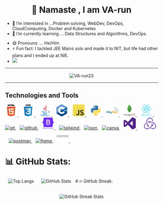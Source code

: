 <!--<h1 align="center"> <img src="https://static.vecteezy.com/system/resources/previews/027/372/685/non_2x/prayer-namaste-hand-emoji-sticker-icon-vector.jpg" alt="Namaste Emoji" width="28" height="28">  Namaste , I am VA-run</h1>-->



<h1 align="center"> 🙏 Namaste , I am VA-run</h1>

- 👀 I’m interested in ...Problem solving, WebDev, DevOps, CloudComputing, Docker and Kubernetes
- 🌱 I’m currently learning ... Data Structures and Algorithms, DevOps.
<!--- 💞️ I’m looking to collaborate on ... WebDev
- 📫 How to reach me ... -->
- 😄 Pronouns: ... He/Him
- ⚡ Fun fact: I tackled JEE Mains solo and made it to NIT, but life had other plans and I ended up at NIE.
- ![](https://komarev.com/ghpvc/?username=VA-run&color=green)



<hr>
<p align="center"><img align="center" src="https://github-readme-activity-graph.vercel.app/graph?username=VA-run23&bg_color=0c1014&color=549b9c&line=21816b&point=3f8388&area=true&hide_border=true" alt="VA-run23" /></p>
 
<hr>

## Technologies and Tools    
<p align="left">
  <a href="https://www.w3schools.com/html/" target="_blank" rel="noreferrer">
    <img src="https://raw.githubusercontent.com/devicons/devicon/master/icons/html5/html5-original-wordmark.svg" alt="html5" width="40" height="40"/>
  </a>&nbsp;&nbsp;
  <a href="https://www.w3schools.com/css/" target="_blank" rel="noreferrer">
    <img src="https://raw.githubusercontent.com/devicons/devicon/master/icons/css3/css3-original-wordmark.svg" alt="css3" width="40" height="40"/>
  </a>&nbsp;&nbsp;
  <a href="https://www.java.com" target="_blank" rel="noreferrer">
    <img src="https://raw.githubusercontent.com/devicons/devicon/master/icons/java/java-original.svg" alt="java" width="40" height="40"/>
  </a>&nbsp;&nbsp;
  <a href="https://www.w3schools.com/cpp/" target="_blank" rel="noreferrer">
    <img src="https://raw.githubusercontent.com/devicons/devicon/master/icons/cplusplus/cplusplus-original.svg" alt="cplusplus" width="40" height="40"/>
  </a>&nbsp;&nbsp;
  <a href="https://developer.mozilla.org/en-US/docs/Web/JavaScript" target="_blank" rel="noreferrer">
    <img src="https://raw.githubusercontent.com/devicons/devicon/master/icons/javascript/javascript-original.svg" alt="javascript" width="40" height="40"/>
  </a>&nbsp;&nbsp;
  <a href="https://www.python.org" target="_blank" rel="noreferrer">
    <img src="https://raw.githubusercontent.com/devicons/devicon/master/icons/python/python-original.svg" alt="python" width="40" height="40"/>
  </a>&nbsp;&nbsp;
  <a href="https://www.mysql.com/" target="_blank" rel="noreferrer">
    <img src="https://raw.githubusercontent.com/devicons/devicon/master/icons/mysql/mysql-original-wordmark.svg" alt="mysql" width="40" height="40"/>
  </a>&nbsp;&nbsp;
  <a href="https://www.mongodb.com/" target="_blank" rel="noreferrer">
    <img src="https://raw.githubusercontent.com/devicons/devicon/master/icons/mongodb/mongodb-original-wordmark.svg" alt="mongodb" width="40" height="40"/>
  </a>&nbsp;&nbsp;
  <a href="https://reactjs.org/" target="_blank" rel="noreferrer">
    <img src="https://raw.githubusercontent.com/devicons/devicon/master/icons/react/react-original-wordmark.svg" alt="react" width="40" height="40"/>
  </a>&nbsp;&nbsp;
  <a href="https://git-scm.com/" target="_blank" rel="noreferrer">
    <img src="https://www.vectorlogo.zone/logos/git-scm/git-scm-icon.svg" alt="git" width="40" height="40"/>
  </a>&nbsp;&nbsp;
  <a href="https://www.github.com" target="_blank" rel="noreferrer">
    <img src="https://www.vectorlogo.zone/logos/github/github-icon.svg" alt="github" width="40" height="40"/>
  </a>&nbsp;&nbsp;
  <a href="https://getbootstrap.com" target="_blank" rel="noreferrer">
    <img src="https://raw.githubusercontent.com/devicons/devicon/master/icons/bootstrap/bootstrap-plain-wordmark.svg" alt="bootstrap" width="40" height="40"/>
  </a>&nbsp;&nbsp;
  <a href="https://tailwindcss.com/" target="_blank" rel="noreferrer">
    <img src="https://www.vectorlogo.zone/logos/tailwindcss/tailwindcss-icon.svg" alt="tailwind" width="40" height="40"/>
  </a>&nbsp;&nbsp;
  <a href="https://www.json.org/" target="_blank" rel="noreferrer">
    <img src="https://www.vectorlogo.zone/logos/json/json-icon.svg" alt="json" width="40" height="40"/>
  </a>&nbsp;&nbsp;
  <a href="https://www.canva.com/" target="_blank" rel="noreferrer">
    <img src="https://www.vectorlogo.zone/logos/canva/canva-icon.svg" alt="canva" width="40" height="40"/>
  </a>&nbsp;&nbsp;
  <a href="https://code.visualstudio.com/" target="_blank" rel="noreferrer">
    <img src="https://raw.githubusercontent.com/devicons/devicon/master/icons/visualstudio/visualstudio-plain.svg" alt="vscode" width="40" height="40"/>
  </a>&nbsp;&nbsp;
<!--   <a href="https://www.linux.org/" target="_blank" rel="noreferrer">
    <img src="https://raw.githubusercontent.com/devicons/devicon/master/icons/linux/linux-original.svg" alt="linux" width="40" height="40"/> -->
  </a>&nbsp;&nbsp;
  
  <a href="https://redux.js.org" target="_blank" rel="noreferrer">
    <img src="https://raw.githubusercontent.com/devicons/devicon/master/icons/redux/redux-original.svg" alt="redux" width="40" height="40"/>
  </a>&nbsp;&nbsp;
  <a href="https://www.getpostman.com/" target="_blank" rel="noreferrer">
    <img src="https://www.vectorlogo.zone/logos/getpostman/getpostman-icon.svg" alt="postman" width="40" height="40"/>
  </a>&nbsp;&nbsp;
  <a href="https://www.figma.com/" target="_blank" rel="noreferrer">
    <img src="https://www.vectorlogo.zone/logos/figma/figma-icon.svg" alt="figma" width="40" height="40"/>
  </a>&nbsp;&nbsp;
  <a href="https://expressjs.com/" target="_blank" rel="noreferrer">
    <img src="https://raw.githubusercontent.com/devicons/devicon/master/icons/express/express-original-wordmark.svg" alt="express" width="40" height="40"/>
  </a>&nbsp;&nbsp;
</p>

# 📊 GitHub Stats:
  <img src="https://github-readme-stats.vercel.app/api/top-langs/?username=VA-run23&layout=compact&theme=dark" alt="Top Langs" style="max-width: 100%; height: auto; margin: 10px;">
  <img src="https://github-readme-stats.vercel.app/api?username=VA-run23&theme=dark&show_icons=true" alt="GitHub Stats" style="max-width: 100%; height: auto; margin: 10px;">
  <!--<img src="https://github-readme-streak-stats.herokuapp.com/?user=VA-run23&theme=dark" alt="VA-run23" style="max-width: 100%; height: auto; margin: 10px;">
-->
# 🔥 GitHub Streak:
<p align="center">
  <img src="https://github-readme-streak-stats.herokuapp.com?user=VA-run23&theme=dark" alt="GitHub Streak Stats" style="max-width: 100%; height: auto; margin: 10px;">
</p>




<!-- <img src="https://github.com/7oSkaaa/7oSkaaa/blob/main/Images/about_me.gif?raw=true" alt="About Me GIF" width="180px"> -->
<br/>


<!--START_SECTION:waka-->

